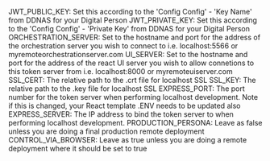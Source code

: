  JWT_PUBLIC_KEY: Set this according to the 'Config Config' - 'Key Name' from DDNAS for your Digital Person
 JWT_PRIVATE_KEY: Set this according to the 'Config Config' - 'Private Key' from DDNAS for your Digital Person
 ORCHESTRATION_SERVER: Set to the hostname and port for the address of the orchestration server you wish to connect to 
    i.e. localhost:5566 or myremoteorchestrationserver.com
 UI_SERVER: Set to the hostname and port for the address of the react UI server you wish to allow connetions to this token server from
    i.e. localhost:8000 or myremoteuiserver.com
SSL_CERT: The relative path to the .crt file for localhost SSL
SSL_KEY: The relative path to the .key file for localhost SSL
EXPRESS_PORT: The port number for the token server when performing localhost development.
    Note if this is changed, your React template .ENV needs to be updated also
EXPRESS_SERVER: The IP address to bind the token server to when performing localhost development.
PRODUCTION_PERSONA: Leave as false unless you are doing a final production remote deployment
CONTROL_VIA_BROWSER: Leave as true unless you are doing a remote deployment where it should be set to true